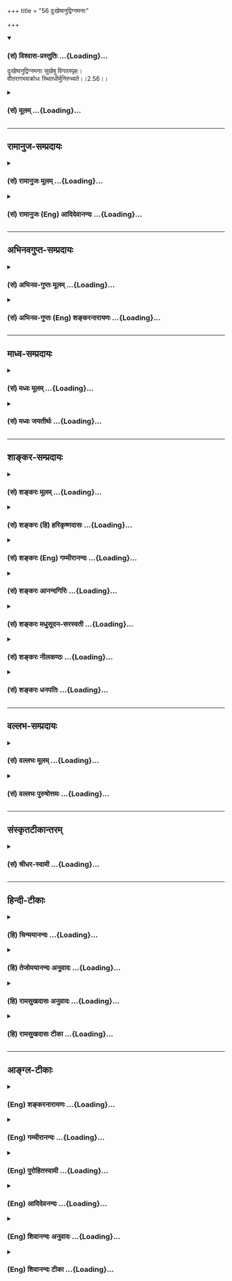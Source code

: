 +++
title = "56 दुःखेष्वनुद्विग्नमनाः"

+++
<div class="js_include" newlevelforh1="3" title="(सं) विश्वास-प्रस्तुतिः" unfilled url="/purANam/mahAbhAratam/06-bhIShma-parva/02-bhagavad-gItA-parva/saMskRtam/vishvAsa-prastutiH/02_sAnkhya-yogaH_sarva-/56_duHkheShvanudvign.md">
<details open><summary><h3>(सं) विश्वास-प्रस्तुतिः ...{Loading}...</h3></summary>

दुःखेष्वनुद्विग्नमनाः सुखेषु विगतस्पृहः।  
वीतरागभयक्रोधः स्थितधीर्मुनिरुच्यते।।2.56।।
</details>
</div>
<div class="js_include collapsed" newlevelforh1="3" title="(सं) मूलम्" unfilled url="/purANam/mahAbhAratam/06-bhIShma-parva/02-bhagavad-gItA-parva/saMskRtam/mUlam/02_sAnkhya-yogaH_sarva-/56_duHkheShvanudvign.md">
<details><summary><h3>(सं) मूलम् ...{Loading}...</h3></summary>

दुःखेष्वनुद्विग्नमनाः सुखेषु विगतस्पृहः।  
वीतरागभयक्रोधः स्थितधीर्मुनिरुच्यते।।2.56।।
</details>
</div>


_________________
## रामानुज-सम्प्रदायः
<div class="js_include collapsed" newlevelforh1="3" title="(सं) रामानुजः मूलम्" unfilled url="/purANam/mahAbhAratam/06-bhIShma-parva/02-bhagavad-gItA-parva/saMskRtam/rAmAnujaH/mUlam/02_sAnkhya-yogaH_sarva-/56_duHkheShvanudvign.md">
<details><summary><h3>(सं) रामानुजः मूलम् ...{Loading}...</h3></summary>

।।2.56।। प्रियविश्लेषादि दुःखनिमित्तेषु उपस्थितेषु **अनुद्विग्नमनाः** न
दुःखी भवति **सुखेषु विगतस्पृहः** प्रियेषु सन्निहितेषु अपि निःस्पृहः
**वीतरागभयक्रोधः** अनागतेषु स्पृहा **रागस्तद्रवितः**
प्रियविश्लेषाप्रियागमनहेतुदर्शननिमित्तिं दुःखं भयम् तद्रहितः
प्रियविश्लेषाप्रियागमनहेतुभूतचेतनान्तरगतो दुःखहेतुः स्वमनोविकारः क्रोधः
तद्रहितः एवंभूतो **मुनिः** आत्ममननशीलः **स्थितधीः** इति **उच्यते।  
ततः अर्वाचीनदशा प्रोच्यते  
**

</details>
</div>
<div class="js_include collapsed" newlevelforh1="3" title="(सं) रामानुजः (Eng) आदिदेवानन्दः" unfilled url="/purANam/mahAbhAratam/06-bhIShma-parva/02-bhagavad-gItA-parva/saMskRtam/rAmAnujaH/english/AdidevAnandaH/02_sAnkhya-yogaH_sarva-/56_duHkheShvanudvign.md">
<details><summary><h3>(सं) रामानुजः (Eng) आदिदेवानन्दः ...{Loading}...</h3></summary>

2.56 Even when there are reasons for grief like separation from beloved
ones, his mind is not perturbed, i.e., he is not aggrieved. He has no
longing to enjoy pleasures, i.e., even though the things which he likes
are near him, he has no longing for them. He is free from desire and
anger; desire is longing for objects not yet obtained; he is free from
this. Fear is affliction produced from the knowledge of the factors
which cause separation from the beloved or from meeting with that which
is not desirable; he is free from this. Anger is a disturbed state of
one's own mind which produces affliction and which is aimed at another
sentient being who is the cause of separation from the beloved or of
confrontation with what is not desirable. He is free from this. A sage
of this sort, who constantly meditates on the self, is said to be of
firm wisdom. Then, the next state below this is described:

</details>
</div>


_________________
## अभिनवगुप्त-सम्प्रदायः
<div class="js_include collapsed" newlevelforh1="3" title="(सं) अभिनव-गुप्तः मूलम्" unfilled url="/purANam/mahAbhAratam/06-bhIShma-parva/02-bhagavad-gItA-parva/saMskRtam/abhinava-guptaH/mUlam/02_sAnkhya-yogaH_sarva-/56_duHkheShvanudvign.md">
<details><summary><h3>(सं) अभिनव-गुप्तः मूलम् ...{Loading}...</h3></summary>

।।2.58।। दुःखेष्विति। सुखदुःखयोर्यस्य रागद्वेषरहिता +++(S विरहिता)+++ वृत्तिः स
मुनिरेव स्थितप्रज्ञः नान्यः।  

</details>
</div>
<div class="js_include collapsed" newlevelforh1="3" title="(सं) अभिनव-गुप्तः (Eng) शङ्करनारायणः" unfilled url="/purANam/mahAbhAratam/06-bhIShma-parva/02-bhagavad-gItA-parva/saMskRtam/abhinava-guptaH/english/shankaranArAyaNaH/02_sAnkhya-yogaH_sarva-/56_duHkheShvanudvign.md">
<details><summary><h3>(सं) अभिनव-गुप्तः (Eng) शङ्करनारायणः ...{Loading}...</h3></summary>

2.56 Dukkhesu etc. Only that sage whose mental attitude is free from
desire and hatred in the midst of pleasure and pain, and not anyone
else, is a man-of-stabilized-intellect. This is also proper. For-

</details>
</div>


_________________
## माध्व-सम्प्रदायः
<div class="js_include collapsed" newlevelforh1="3" title="(सं) मध्वः मूलम्" unfilled url="/purANam/mahAbhAratam/06-bhIShma-parva/02-bhagavad-gItA-parva/saMskRtam/madhvaH/mUlam/02_sAnkhya-yogaH_sarva-/56_duHkheShvanudvign.md">
<details><summary><h3>(सं) मध्वः मूलम् ...{Loading}...</h3></summary>

।।2.56।। तदेव स्पष्टयत्युत्तरैस्त्रिभिः श्लोकैः। एतान्येव ज्ञानोपायानि
तच्चोक्तम् तद्वै जिज्ञासुभिः साध्यं ज्ञानिनां यत्तु लक्षणम् इति।
शोभनाध्यासो रागः। रसो रागस्तथा रक्तिः शोभनाध्यास इष्यते इत्यभिधानम्।  

</details>
</div>
<div class="js_include collapsed" newlevelforh1="3" title="(सं) मध्वः जयतीर्थः" unfilled url="/purANam/mahAbhAratam/06-bhIShma-parva/02-bhagavad-gItA-parva/saMskRtam/madhvaH/jayatIrthaH/02_sAnkhya-yogaH_sarva-/56_duHkheShvanudvign.md">
<details><summary><h3>(सं) मध्वः जयतीर्थः ...{Loading}...</h3></summary>

।।2.56।। ननु लक्षणस्यैवानेनैवोक्तत्वात् किं दुःखेष्वित्यादिना इत्यत आह
**तदेवे**ति उक्तं लक्षणमेव। स्पष्टनं च
कामशब्दोपलक्षितदोषान्तरत्यागकथनादिनेति ज्ञेयम्। ननु कामत्यागादीनि
ज्ञानसाधनतयोच्यन्तेअमानित्वम् 13।7 इत्यादौ। ततां ज्ञानिलक्षणस्य
जिज्ञासावतिव्याप्तिरित्यत आह **एतानी**ति। उप समीपे आयः फललाभो येषां
तान्युपायानि साधनानि। सत्यमेतत्। तथापि जिज्ञासौ प्रयत्नसाध्यानि ज्ञानिनि
तु स्वभावसिद्धानीत्यदोष इति भावः। अत्र प्रमाणमाह **तच्चोक्त**मिति।
समुच्चयवादी त्वाह यानीह स्थितप्रज्ञलक्षणान्युच्यन्ते
तान्येवापवर्गसाधनानीतितद्वै इत्यनेन दूषयति। ज्ञानसाधनान्येव
नापवर्गसाधनानि। यथोक्तङ्कामकारेण चैके ब्र.सू.3।4।15 इति।
आनन्दवृद्ध्यर्थता त्वङ्गीकृतैव। योगे त्विमां शृणु 2।39 इत्युक्त्वा कथमिदं
योगादन्यदुच्यत इत्यतो वा इदमुदितमिति। विगतस्पृहः इत्यनेनैववीतराग
इत्येतद्गतार्थमित्यत आह **शोभने**ति। अक्षोभनेषु विषयेषु
शोभनत्वभ्रान्तिःरसो रागो रक्तिः इत्येतैः काम उच्यते तथा शोभनाध्यास
उच्यते इत्यर्थः।  

</details>
</div>


_________________
## शाङ्कर-सम्प्रदायः
<div class="js_include collapsed" newlevelforh1="3" title="(सं) शङ्करः मूलम्" unfilled url="/purANam/mahAbhAratam/06-bhIShma-parva/02-bhagavad-gItA-parva/saMskRtam/shankaraH/mUlam/02_sAnkhya-yogaH_sarva-/56_duHkheShvanudvign.md">
<details><summary><h3>(सं) शङ्करः मूलम् ...{Loading}...</h3></summary>

।।2.56।।  
  
**दुःखेषु** आध्यात्मिकादिषु प्राप्तेषु न उद्विग्नं न प्रक्षुभितं
दुःखप्राप्तौ मनो यस्य सोऽयम् **अनुद्विग्नमनाः।** तथा **सुखेषु**
प्राप्तेषु विगता स्पृहा तृष्णा यस्य न अग्निरिव इन्धनाद्याधाने सुखान्यनु
विवर्धते स **विगतस्पृहः। वीतरागभयक्रोधः** रागश्च भयं च क्रोधश्च वीता
विगता यस्मात् स वीतरागभयक्रोधः। **स्थितधीः** स्थितप्रज्ञो **मुनिः**
संन्यासी तदा **उच्यते।।  
किञ्च  
  
**

</details>
</div>
<div class="js_include collapsed" newlevelforh1="3" title="(सं) शङ्करः (हि) हरिकृष्णदासः" unfilled url="/purANam/mahAbhAratam/06-bhIShma-parva/02-bhagavad-gItA-parva/saMskRtam/shankaraH/hindI/harikRShNadAsaH/02_sAnkhya-yogaH_sarva-/56_duHkheShvanudvign.md">
<details><summary><h3>(सं) शङ्करः (हि) हरिकृष्णदासः ...{Loading}...</h3></summary>

।।2.56।। तथा  
  
आध्यात्मिक आदि तीनों प्रकारके दुःखोंके प्राप्त होनेमें जिसका मन उद्विग्न
नहीं होता अर्थात् क्षुभित नहीं  
  
होता उसे अनुद्विग्नमना कहते हैं।  
तथा सुखोंकी प्राप्तिमें जिसकी स्पृहातृष्णा नष्ट हो गयी है अर्थात् ईंधन
डालनेसे जैसे अग्नि बढ़ती है वैसे ही सुखके साथसाथ जिसकी लालसा नहीं बढ़ती
वह विगतस्पृह कहलाता है।  
एवं आसक्ति भय और क्रोध जिसके नष्ट हो गये हैं वह वीतरागभयक्रोध कहलाता है
ऐसे गुणोंसे युक्त जब कोई हो जाता है तब वह स्थितधी यानी स्थितप्रज्ञ और
मुनि यानी संन्यासी कहलाता है।  
  
  
  

</details>
</div>
<div class="js_include collapsed" newlevelforh1="3" title="(सं) शङ्करः (Eng) गम्भीरानन्दः" unfilled url="/purANam/mahAbhAratam/06-bhIShma-parva/02-bhagavad-gItA-parva/saMskRtam/shankaraH/english/gambhIrAnandaH/02_sAnkhya-yogaH_sarva-/56_duHkheShvanudvign.md">
<details><summary><h3>(सं) शङ्करः (Eng) गम्भीरानन्दः ...{Loading}...</h3></summary>

2.56 Moreover, that munih, monk \[Sankaracarya identifies the monk with
the man of realization.\] ucyate, is then called; sthita-dhih, a man of
steady wisdom; when anudvignamanah, his mind is unperturbed; duhkhesu,
in sorrow when his mind remains unperturbed by the sorrows that may come
on the physical or other planes \[Fever, headache, etc. are physical
(adhyatmika) sorrows; sorrows caused by tigers, snakes, etc. are
environmental (adhibhautika) sorrows; those caused by cyclones, floods,
etc. are super-natural (adhidaivika). Similarly, delights also may be
experienced on the three planes.\] ; so also, when he is vigata-sprhah,
free from longing; sukhesu, for delights when he, unlike fire which
flares up when fed with fuel etc., has no longing for delights when they
come to him ; and vita-raga-bhaya-krodhah, has gone beyond attachment,
fear and anger.

</details>
</div>
<div class="js_include collapsed" newlevelforh1="3" title="(सं) शङ्करः आनन्दगिरिः" unfilled url="/purANam/mahAbhAratam/06-bhIShma-parva/02-bhagavad-gItA-parva/saMskRtam/shankaraH/AnandagiriH/02_sAnkhya-yogaH_sarva-/56_duHkheShvanudvign.md">
<details><summary><h3>(सं) शङ्करः आनन्दगिरिः ...{Loading}...</h3></summary>

।।2.56।। लक्षणभेदानुवादद्वारा विविदिषोरेव कर्तव्यान्तरमुपदिशति
**किञ्चेति।** ज्वरशिरोरोगादिकृतानि दुःखान्याध्यात्मिकानि
आदिशब्देनाधिभौतिकानि व्याघ्रसर्पादिप्रयुक्तान्याधिदैविकानि
चातिवातवर्षादिनिमित्तानि दुःखानि गृह्यन्ते तेषूपलब्धेष्वपि नोद्विग्नं
मनो यस्य स तथेति संबन्धः। नोद्विग्नमित्येतद्व्याचष्टे  **न**
**प्रक्षुभितमिति।** दुःखानां मुक्तानां प्राप्तौ परिहाराक्षमस्य
तदनुभवपरिभावितं दुःखमुद्वेगस्तेन सहितं मनो यस्य न भवति स तथेत्याह
**दुःखप्राप्ताविति।** मनो यस्य नोद्विग्नमिति पूर्वेण संबन्धः।
सुखान्यपि दुःखवन्त्रिविधानीति मत्वा तथेत्युक्तम् तेषु प्राप्तेषु सत्सु
तेभ्यो विगता स्पृहा तृष्णा यस्य स विगतस्पृह इति योजना। अज्ञस्य हि
प्राप्तानि सुखान्यनुविवर्धते तृष्णा विदुषस्तु नैवमित्यत्र
वैधर्म्यदृष्टान्तमाह **नाग्निरिवेति।** यथा हि
दाह्यस्येन्धनादेरभ्याधाने वह्निर्विवर्धते तथाज्ञस्य
सुखान्युपनतान्यनुविवर्धमानापि तृष्णा विदुषो न तान्यनुविवर्धते नहि
वह्निरदाह्यमुपगतमपि दग्धुं विवृद्धिमधिगच्छति तेन जिज्ञासुना
सुखदुःखयोस्तृष्णोद्वेगौ न कर्तव्यावित्यर्थः। रागादयश्य तेन कर्तव्या न
भवन्तीत्याह **वीतेति।** अनुभूताभिनिवेशे विषयेषु रञ्जनात्मकस्तृष्णाभेदो
रागः परेणापकृतस्य गात्रनेत्रादिविकारकारणं भयं क्रोधस्तु
परवशीकृत्यात्मानं स्वपरापकारप्रवृत्तिहेतुर्बुद्धिवृत्तिविशेषः मनुते इतिं
मुनिरात्मविदित्यङ्गीकृत्याह **संन्यासीति।** सुखादिविषयतृष्णादे
रागादेश्चाभावावस्था तदेत्युच्यते।  

</details>
</div>
<div class="js_include collapsed" newlevelforh1="3" title="(सं) शङ्करः मधुसूदन-सरस्वती" unfilled url="/purANam/mahAbhAratam/06-bhIShma-parva/02-bhagavad-gItA-parva/saMskRtam/shankaraH/madhusUdana-sarasvatI/02_sAnkhya-yogaH_sarva-/56_duHkheShvanudvign.md">
<details><summary><h3>(सं) शङ्करः मधुसूदन-सरस्वती ...{Loading}...</h3></summary>

।।2.56।। इदानीं व्युत्थितस्य स्थितप्रज्ञस्य भाषणोपवेशनगमनानि
मूढजनविलक्षणानि व्याख्येयानि। तत्र किं  
  
प्रभाषेतेत्यस्योत्तरमाह द्वाभ्याम् दुःखेष्विति। दुःखानि त्रिविधानि
शोकमोहज्वरशिरोरोगादिनिमित्तान्याध्यात्मिकानि
व्याघ्रसर्पादिप्रयुक्तान्याधिभौतिकानि
अतिवातातिवृष्ट्यादिहेतुकान्याधिदैविकानि तेषु दुःखेषु  
  
रजःपरिणामसंतापात्मकचित्तवृत्तिविशेषेषु प्रारब्धपापकर्मप्रापितेषु
नोद्विग्नं दुःखपरिहाराक्षमतया व्याकुलं न भवति मनो यस्य सोऽनुद्विग्नमनाः।
अविवेकिनो हि दुःखप्राप्तौ सत्यामहो पापोऽहं धिङ्मां
दुरात्मानमेतादृशदुःखभागिनं को मे दुःखमीदृशं  
  
निराकुर्यादित्यनुतापात्मको भ्रान्तिरूपस्तामसचित्तवृत्तिविशेष उद्वेगाख्यो
जायते। यद्येवं पापानुष्ठानसमये स्यात्तदा  
  
तत्प्रवृत्तिप्रतिबन्धकत्वेन सफलः स्यात्। भोगकालेऽनुभवकारणे सति
कार्यस्योच्छेत्तुमशक्यत्वान्निष्प्रयोजने दुःखकारणे सत्यपि किमति मम दुःखं
जायत इत्यविवेकजभ्रमरूपत्वान्न विवेकिनः स्थितप्रज्ञस्य संभवति। दुःखमात्रं
हि प्रारब्धकर्मणा प्राप्यते नतु तदुत्तरकालीनो भ्रमोऽपि। ननु
दुःखान्तरकारणत्वात्सोऽपि प्रारब्धकर्मान्तरेण प्राप्यतामिति चेत्। न।
स्थितप्रज्ञस्य  
  
भ्रमोपादानाज्ञाननाशेन भ्रमासंभवात्तज्जन्यदुःखप्रापकप्रारब्धाभावात्
यथाकथंचिद्देहयात्रामात्रनिर्वाहकप्रारब्धकर्मफलस्य भ्रमाभावेऽपि
बाधितानुवृत्त्योपपत्तेरिति विस्तरेणाग्रे वक्ष्यते। तथा सुखेषु
सत्त्वपरिणामरूपप्रीत्यात्मकचित्तवृत्तिविशेषेषु त्रिविधेषु  
  
प्रारब्धपुण्यकर्मप्रापितेषु विगतस्पृहः आगामितज्जातीयसुखस्पृहारहितः।
स्पृहाहि नाम सुखानुभववृत्तिकाले तज्जातीयसुखस्य कारणं धर्ममननुष्ठाय वृथैव
तदाकाङ्क्षारूपा तामसी चित्तवृत्तिर्भ्रान्तिरेव सात्राविवेकिन एव जायते।
नहि कारणाभावे कार्यं भवितुमर्हति। अतो यथाऽसतिकारणे कार्यं माभूदिति
वृथाकाङ्क्षा उद्वेगो विवेकिनो न संभवति। तथैवासति कारणे कार्यं  
  
भूयादिति वृथाकाङ्क्षारूपा तृष्णात्मिका स्पृहापि नोपपद्यते।
प्रारब्धकर्मणः सुखमात्रप्रापकत्वात्। हर्षात्मिका वा चित्तवृत्तिः
स्पृहाशब्देनोक्ता सापि भ्रान्तिरेव। अहो धन्योऽहं यस्य ममेदृशं
सुखमुपस्थितं को वा मया तुल्योऽस्ति भुवने केन वोपायेन ममेदृशं सुखं न
विच्छिद्येतेत्येवमात्मिकोत्फुल्लतारूपा तामसी चित्तवृत्तिः। अतएवोक्तं
भाष्येनाग्निरिवेन्धनाद्याधाने यः  
  
सुखान्यनुविवर्धते स विगतस्पृहः इति। वक्ष्यति चन प्रहृष्येत्प्रियं
प्राप्य नोद्विजेत्प्राप्य चाप्रियम् इति। सापि न विवेकिनः संभवति
भ्रान्तित्वात्। तथा वीतरागभयक्रोधः। रागः शोभनाध्यासनिबन्धनो विषयेषु  
  
रञ्जनात्मकश्चित्तवृत्तिविशेषोऽत्यन्ताभिनिवेशरूपः। रागविषयस्य नाशके
समुपस्थिते तन्निवारणासामर्थ्यमात्मनो मन्यमानस्य
दैन्यात्मकश्चित्तवृत्तिविशेषो भयम्। एवं रागविषयविनाशके समुपस्थिते
तन्निवारणसामर्थ्यमात्मनो  
  
मन्यमानस्याभिज्वलनात्मकश्चित्तवृत्तिविशेषः क्रोधः। ते सर्वे
विपर्ययरूपत्वाद्विगता यस्मात्स तथा एतादृशो मुनिर्मननशीलः संन्यासी
स्थितप्रज्ञ उच्यते। एवंलक्षणः स्थितधीः स्वानुभवप्रकटनेन
शिष्यशिक्षार्थमनुद्वेगनिस्पृहत्वादिवाचः प्रभाषत इत्यन्वय उक्तः।
एवंचान्योऽपि मुमुक्षुर्दुःखे नोद्विजेत् सुखे न प्रहृष्येत्
रागभयक्रोधरहितश्च भवेदित्यभिप्रायः।  

</details>
</div>
<div class="js_include collapsed" newlevelforh1="3" title="(सं) शङ्करः नीलकण्ठः" unfilled url="/purANam/mahAbhAratam/06-bhIShma-parva/02-bhagavad-gItA-parva/saMskRtam/shankaraH/nIlakaNThaH/02_sAnkhya-yogaH_sarva-/56_duHkheShvanudvign.md">
<details><summary><h3>(सं) शङ्करः नीलकण्ठः ...{Loading}...</h3></summary>

।।2.56।। दुःखेषु शस्त्रपातादिषु दुःखसाधनेषु प्राप्तेष्वपि अनुद्विग्नमना
अचञ्चलमनाः। वक्ष्यति चयस्मिन्स्थितो न दुःखेन गुरुणापि विचाल्यते इति।
सुखेषु सुखसाधनेषु स्रक्चन्दनादिषु प्राप्तेष्वपि विगतस्पृहो  
  
निर्वृत्तिकत्वाद्भवति। अतएव वीताः रागभयक्रोधा यस्मात्स तथा। नहि
तस्यामवस्थायां रागादयो दुःखादयो वा संभवन्ति। एवंविधः समाधिस्थः स्थितधीः
स्थितप्रज्ञ उच्यते।  

</details>
</div>
<div class="js_include collapsed" newlevelforh1="3" title="(सं) शङ्करः धनपतिः" unfilled url="/purANam/mahAbhAratam/06-bhIShma-parva/02-bhagavad-gItA-parva/saMskRtam/shankaraH/dhanapatiH/02_sAnkhya-yogaH_sarva-/56_duHkheShvanudvign.md">
<details><summary><h3>(सं) शङ्करः धनपतिः ...{Loading}...</h3></summary>

।।2.56।। किंचदुःखेष्विति। यत्तु पूर्वश्लोकेन प्रथमप्रश्नस्योत्तरमुक्तं
इदानीं व्युत्थिचित्तस्य स्थितप्रज्ञस्य भाषणोपवेशनगमनानि मूढजनविलक्षणानि
व्याख्येयानि। तत्र किंप्रभाषेतेत्यस्योत्तरमाहेति
तच्चिन्त्यम्। स्थितधीर्मुनिरुच्यते इति वाक्यशेषेण
प्रथमप्रश्नोत्तरप्रतीतेः स्पष्टत्वात्।
दुःखेष्वाध्यात्मिकाधिदैविकाधिभौतिकेष्वनुद्विग्नमक्षुभितं मनो यस्य स तथा।
त्रिविधसुखेषु विगता स्पृहाभिलाषो यस्य सः। अतएव वीता रागभयक्रोधा यस्मात्स
स्थितधीः स्थितप्रज्ञस्तदोच्यते।  

</details>
</div>


_________________
## वल्लभ-सम्प्रदायः
<div class="js_include collapsed" newlevelforh1="3" title="(सं) वल्लभः मूलम्" unfilled url="/purANam/mahAbhAratam/06-bhIShma-parva/02-bhagavad-gItA-parva/saMskRtam/vallabhaH/mUlam/02_sAnkhya-yogaH_sarva-/56_duHkheShvanudvign.md">
<details><summary><h3>(सं) वल्लभः मूलम् ...{Loading}...</h3></summary>

।।2.56।। यानि साधकस्य ज्ञानसाधनानि तानि तस्य स्वाभाविकान्यन्तरङ्गाणि
चेत्याह दुःखेष्विति।  

</details>
</div>
<div class="js_include collapsed" newlevelforh1="3" title="(सं) वल्लभः पुरुषोत्तमः" unfilled url="/purANam/mahAbhAratam/06-bhIShma-parva/02-bhagavad-gItA-parva/saMskRtam/vallabhaH/puruShottamaH/02_sAnkhya-yogaH_sarva-/56_duHkheShvanudvign.md">
<details><summary><h3>(सं) वल्लभः पुरुषोत्तमः ...{Loading}...</h3></summary>

  
  
।।2.56।। किञ्च। दुःखेषु अनुद्विग्नं मनो यस्य सुखेषु च विगता स्पृहा इच्छा
यस्य तादृशो मुनिः मननधर्मयुक्तः स्थितधीः स्थितप्रज्ञ उच्यते। ननु
दुःखानुद्वेगे सुखस्पृहाभावे च किं स्यात् अत आह वीतरागभयक्रोध इति। विगता
रागभयक्रोधा यस्मात्तादृशः स्यात् एतदेव फलम्। इयं परिभाषा
स्थितप्रज्ञस्येति भावः।  
  
  
  

</details>
</div>


_________________
## संस्कृतटीकान्तरम्
<div class="js_include collapsed" newlevelforh1="3" title="(सं) श्रीधर-स्वामी" unfilled url="/purANam/mahAbhAratam/06-bhIShma-parva/02-bhagavad-gItA-parva/saMskRtam/shrIdhara-svAmI/02_sAnkhya-yogaH_sarva-/56_duHkheShvanudvign.md">
<details><summary><h3>(सं) श्रीधर-स्वामी ...{Loading}...</h3></summary>

।।2.56।। किंच **दुःखेष्विति।** दुःखेषु प्राप्तेष्वप्यनुद्विग्नमक्षुभितं
मनो यस्य सः। सुखेषु विगता स्पृहा यस्य सः। तत्र हेतुः वीतापगता
रागभयक्रोधा यस्मात्। तत्र रागः प्रीतिः। स मुनिः स्थितधीः स्थितप्रज्ञ
इत्युच्यते।  

</details>
</div>


_________________
## हिन्दी-टीकाः
<div class="js_include collapsed" newlevelforh1="3" title="(हि) चिन्मयानन्दः" unfilled url="/purANam/mahAbhAratam/06-bhIShma-parva/02-bhagavad-gItA-parva/hindI/chinmayAnandaH/02_sAnkhya-yogaH_sarva-/56_duHkheShvanudvign.md">
<details><summary><h3>(हि) चिन्मयानन्दः ...{Loading}...</h3></summary>

।।2.56।। स्थितप्रज्ञ का मुख्य लक्षण है आत्मानन्द की अनुभूति द्वारा सब
कामनाओं का त्याग। श्रीकृष्ण ज्ञानी की पहचान का दूसरा लक्षण बताते हैं सुख
और दुख में मन का समत्व रहना। शरीर धारणा के कारण उसको होने वाले अनुभवों
के भोक्ता के रूप में उसके व्यवहार को यहां बताया गया है।  
स्थितप्रज्ञ मुनि वह है जो राग भय और क्रोध से मुक्त है। यदि हम पूर्णत्व
प्राप्त पुरुषों की जीवनियों का अध्ययन करें तो उनमें हमें सामान्य मनुष्य
से सर्वथा विपरीत लक्षण देखने को मिलेंगे। सामान्य पुरुषों की सैकड़ों
प्रकार की भावनायें और गुण ज्ञानी पुरुष में नहीं होते और इसलिये यहां केवल
तीन गुणों के अभाव को बताने से हमें आश्चर्य होगा। तब एक शंका मन में उठती
है क्या व्यास जी अन्य गुणों को भूल गये क्या यह वाक्य पूर्ण लक्षण बताता
है परन्तु विचार करने पर ज्ञात होगा कि ये शंकायें निर्मूल हैं।  
पूर्व श्लोक में ज्ञानी के निष्कामत्व को बताया गया है और यहाँ उसके मन की
स्थिरता को। जगत् में अनेक विषयों के अनुभव से हम जानते हैं कि उनके साथ
राग या आसक्ति की वृद्धि होने से मन में भय भी उत्पन्न होने लगता है। विषय
को प्राप्त करने की तीव्र इच्छा होने पर यह भय होता है कि वास्तव में वह
वस्तु प्राप्त होगी अथवा नहीं। वस्तु के प्राप्त होने पर भी उसकी सुरक्षा
के लिये चिन्ता और भय लगे ही रहते हैं।  
राग और भय से अभिभूत व्यक्ति के और उसकी इष्ट वस्तु के मध्य कोई विघ्न आता
है तो उस विघ्न की ओर मन में जो भाव उठता है उसे कहते हैं क्रोध। क्रोध के
आवेग की तीव्रता राग और भय की तीव्रता के समान अनुपात में होती है। अर्थ यह
हुआ कि राग ही निमित्तवशात् क्रोध के रूप में व्यक्त  
  
होता है।  
श्री शंकराचार्य जी भाष्य में लिखते हैं कि ज्ञानी पुरुष त्रिविध तापों में
स्थिरचित्त रहता है। वे त्रिविध दुख हैं (क) आध्यात्मिकशरीर में रोग आदि
(ख) आधिभौतिकबाह्य वस्तुओं आदि से प्राप्त जैसे व्याघ्र चोर आदि (ग)
आधिदैविकप्रकृति के प्रकोप जैसे भूकम्प तूफान आदि। ईंधन के डालने पर अग्नि
प्रज्वलित होती है। परन्तु ज्ञानी पुरुष में अनेक विषय रूप ईंधन डालने पर
भी इच्छा की अग्नि उग्ररूप धारण नहीं करती। ऐसे पुरुष को कहते हैं
स्थितप्रज्ञ मुनि।  
  
और आगे कहते हैं  

</details>
</div>
<div class="js_include collapsed" newlevelforh1="3" title="(हि) तेजोमयानन्दः अनुवादः" unfilled url="/purANam/mahAbhAratam/06-bhIShma-parva/02-bhagavad-gItA-parva/hindI/tejomayAnandaH/anuvAdaH/02_sAnkhya-yogaH_sarva-/56_duHkheShvanudvign.md">
<details><summary><h3>(हि) तेजोमयानन्दः अनुवादः ...{Loading}...</h3></summary>

।।2.56।। दुख में जिसका मन उद्विग्न नहीं होता सुख में जिसकी स्पृहा
निवृत्त हो गयी है; जिसके मन से राग; भय और क्रोध नष्ट हो गये हैं; वह मुनि
स्थितप्रज्ञ कहलाता है।।  
  

</details>
</div>
<div class="js_include collapsed" newlevelforh1="3" title="(हि) रामसुखदासः अनुवादः" unfilled url="/purANam/mahAbhAratam/06-bhIShma-parva/02-bhagavad-gItA-parva/hindI/rAmasukhadAsaH/anuvAdaH/02_sAnkhya-yogaH_sarva-/56_duHkheShvanudvign.md">
<details><summary><h3>(हि) रामसुखदासः अनुवादः ...{Loading}...</h3></summary>

।।2.56।। दुःखोंकी प्राप्ति होनेपर जिसके मनमें उद्वेग नहीं होता और
सुखोंकी प्राप्ति होनेपर जिसके मनमें स्पृहा नहीं होती तथा जो राग, भय और
क्रोधसे सर्वथा रहित हो गया है, वह मननशील मनुष्य स्थिरबुद्धि कहा जाता है।

</details>
</div>
<div class="js_include collapsed" newlevelforh1="3" title="(हि) रामसुखदासः टीका" unfilled url="/purANam/mahAbhAratam/06-bhIShma-parva/02-bhagavad-gItA-parva/hindI/rAmasukhadAsaH/TIkA/02_sAnkhya-yogaH_sarva-/56_duHkheShvanudvign.md">
<details><summary><h3>(हि) रामसुखदासः टीका ...{Loading}...</h3></summary>

।।2.56।।***व्याख्या--***\[अर्जुनने तो स्थितप्रज्ञ कैसे बोलता है ऐसा
क्रियाकी प्रधानताको लेकर प्रश्न किया था पर भगवान् भावकी प्रधानताको लेकर
उत्तर देते हैं क्योंकि क्रियाओंमें भाव ही मुख्य है। क्रियामात्र
भावपूर्वक ही होती है। भाव बदलनेसे क्रिया बदल जाती है अर्थात् बाहरसे
क्रिया वैसी ही दीखनेपर भी वास्तवमें क्रिया वैसी नहीं रहती। उसी भावकी बात
भगवान् यहाँ कह रहे हैं\]**(टिप्पणी प₀** **94)**।  
**'दुःखेष्वनुद्विग्नमनाः'--**दुखोंकी सम्भावना और उनकी प्राप्ति होनेपर
भी जिसके मनमें उद्वेग नहीं होता अर्थात् कर्तव्य-कर्म करते समय कर्म
करनेमें बाधा लग जाना, निन्दा-अपमान होना, कर्मका फल प्रतिकूल होना आदि-आदि
प्रतिकूलताएँ आनेपर भी उसके मनमें उद्वेग नहीं होता।  
कर्मयोगीके मनमें उद्वेग, हलचल न होनेका कारण यह है कि उसका मुख्य कर्तव्य
होता है--दूसरोंके हितके लिये कर्म करना, कर्मोंको साङ्गोपाङ्ग करना,
कर्मोंके फलमें कहीं आसक्ति, ममता, कामना न हो जाय--इस विषयमें सावधान
रहना। ऐसा करनेसे उसके मनमें एक प्रसन्नता रहती है। उस प्रसन्नताके कारण
कितनी ही प्रतिकूलता आनेपर भी उसके मनमें उद्वेग नहीं होता।  
**'सुखेषु विगतस्पृहः'--**सुखोंकी सम्भावना और उनकी प्राप्ति होनेपर भी
जिसके भीतर स्पृहा नहीं होती अर्थात् वर्तमानमें कर्मोंका साङ्गोपाङ्ग हो
जाना, तात्कालिक आदर और प्रशंसा होना, अनुकूल फल मिल जाना आदि-आदि
अनुकूलताएँ आनेपर भी उसके मनमें

</details>
</div>


_________________
## आङ्ग्ल-टीकाः
<div class="js_include collapsed" newlevelforh1="3" title="(Eng) शङ्करनारायणः" unfilled url="/purANam/mahAbhAratam/06-bhIShma-parva/02-bhagavad-gItA-parva/english/shankaranArAyaNaH/02_sAnkhya-yogaH_sarva-/56_duHkheShvanudvign.md">
<details><summary><h3>(Eng) शङ्करनारायणः ...{Loading}...</h3></summary>

2.56. He, whose mind is undisturbed in the midst of sorrows; who is free
from desire in the midst of pleasures; and from whom longing, fear and
wrath have totally gone-he is said to be a firm-minded sage.

</details>
</div>
<div class="js_include collapsed" newlevelforh1="3" title="(Eng) गम्भीरानन्दः" unfilled url="/purANam/mahAbhAratam/06-bhIShma-parva/02-bhagavad-gItA-parva/english/gambhIrAnandaH/02_sAnkhya-yogaH_sarva-/56_duHkheShvanudvign.md">
<details><summary><h3>(Eng) गम्भीरानन्दः ...{Loading}...</h3></summary>

2.56 That monk is called a man of steady wisdom when his mind is
unperturbed in sorrow, he is free from longing for delights, and has
gone beyond attachment, fear and anger.

</details>
</div>
<div class="js_include collapsed" newlevelforh1="3" title="(Eng) पुरोहितस्वामी" unfilled url="/purANam/mahAbhAratam/06-bhIShma-parva/02-bhagavad-gItA-parva/english/purohitasvAmI/02_sAnkhya-yogaH_sarva-/56_duHkheShvanudvign.md">
<details><summary><h3>(Eng) पुरोहितस्वामी ...{Loading}...</h3></summary>

2.56 The sage, whose mind is unruffled in suffering, whose desire is not
roused by enjoyment, who is without attachment, anger or fear - take him
to be one who stands at that lofty level.

</details>
</div>
<div class="js_include collapsed" newlevelforh1="3" title="(Eng) आदिदेवनन्दः" unfilled url="/purANam/mahAbhAratam/06-bhIShma-parva/02-bhagavad-gItA-parva/english/AdidevanandaH/02_sAnkhya-yogaH_sarva-/56_duHkheShvanudvign.md">
<details><summary><h3>(Eng) आदिदेवनन्दः ...{Loading}...</h3></summary>

2.56 He whose mind is not perturbed in pain, who has no longing for
pleasures, who is free from desire, fear and anger - he is called a sage
of firm wisdom.

</details>
</div>
<div class="js_include collapsed" newlevelforh1="3" title="(Eng) शिवानन्दः अनुवादः" unfilled url="/purANam/mahAbhAratam/06-bhIShma-parva/02-bhagavad-gItA-parva/english/shivAnandaH/anuvAdaH/02_sAnkhya-yogaH_sarva-/56_duHkheShvanudvign.md">
<details><summary><h3>(Eng) शिवानन्दः अनुवादः ...{Loading}...</h3></summary>

2.56 He whose mind is not shaken by adversity, who does not hanker after
pleasures, and is free from attachment, fear and anger, is called a sage
of steady wisdom.

</details>
</div>
<div class="js_include collapsed" newlevelforh1="3" title="(Eng) शिवानन्दः टीका" unfilled url="/purANam/mahAbhAratam/06-bhIShma-parva/02-bhagavad-gItA-parva/english/shivAnandaH/TIkA/02_sAnkhya-yogaH_sarva-/56_duHkheShvanudvign.md">
<details><summary><h3>(Eng) शिवानन्दः टीका ...{Loading}...</h3></summary>

2.56 दुःखेषु in adversity; अनुद्विग्नमनाः of unshaken mind; सुखेषु in
pleasure; विगतस्पृहः withut hankering; वीतरागभयक्रोधः free from
attachment; fear and anger; स्थितधीः of steady wisdom; मुनिः sage;
उच्यते (he) is called.Commentary Lord Krishna gives His answer to the
second part of Arjunas estion as to the conduct of a sage of steady
wisdom in the 56th; 57th and 58th verses.The mind of a sage of steady
wisdom is not distressed in calamities. He is not affected by the three
afflictions (Taapas) -- Adhyatmika (arising from diseases or disorders
in ones own body); Adhidaivika (arising from thunder; lightning; storm;
flood; etc.); and Adhibhautika (arising from scorpions; cobras; tigers;
etc.). When he is placed in an affluent condition he does not long for
sensual pleasures. (Cf.IV.10).

</details>
</div>
